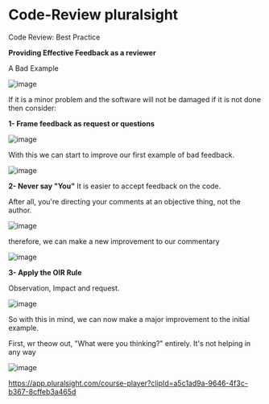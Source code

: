 # Code-Review pluralsight
Code Review: Best Practice

**Providing Effective Feedback as a reviewer**

A Bad Example

![image](https://user-images.githubusercontent.com/40399697/201695433-9c1561ad-cddd-4790-8b2c-108c67b95bc3.png)

If it is a minor problem and the software will not be damaged if it is not done then consider:

**1- Frame feedback as request or questions**

![image](https://user-images.githubusercontent.com/40399697/201696430-b7874deb-8f8f-4f52-9104-c2afa8006b5b.png)

With this we can start to improve our first example of bad feedback.

![image](https://user-images.githubusercontent.com/40399697/201696729-d8e34f8e-4eaa-4660-970d-0c3fe033246d.png)

**2- Never say "You"**
It is easier to accept feedback on the code.

After all, you're directing your comments at an objective thing, not the author.

![image](https://user-images.githubusercontent.com/40399697/201697964-fa8fc9f4-db0e-44cb-be36-d60c6e41197a.png)

therefore, we can make a new improvement to our commentary

![image](https://user-images.githubusercontent.com/40399697/201698658-af504336-287e-469a-85dd-309dd758994c.png)


**3- Apply the OIR Rule**

Observation, Impact and request.

![image](https://user-images.githubusercontent.com/40399697/201700514-13dce626-9452-4a5c-93ef-5ea5dbd01cf0.png)

So with this in mind, we can now make a major improvement to the initial example.

First, wr theow out, "What were you thinking?" entirely. It's not helping in any way 

![image](https://user-images.githubusercontent.com/40399697/201701852-0b3e4d46-ee59-4f9d-8832-c0b379a48d13.png)


https://app.pluralsight.com/course-player?clipId=a5c1ad9a-9646-4f3c-b367-8cffeb3a465d
